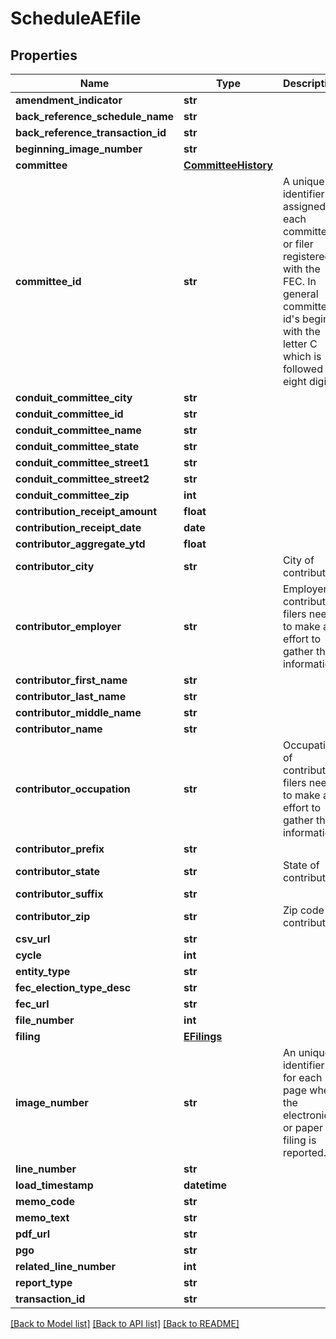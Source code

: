 # ScheduleAEfile

## Properties
Name | Type | Description | Notes
------------ | ------------- | ------------- | -------------
**amendment_indicator** | **str** |  | [optional] 
**back_reference_schedule_name** | **str** |  | [optional] 
**back_reference_transaction_id** | **str** |  | [optional] 
**beginning_image_number** | **str** |  | [optional] 
**committee** | [**CommitteeHistory**](CommitteeHistory.md) |  | [optional] 
**committee_id** | **str** |  A unique identifier assigned to each committee or filer registered with the FEC. In general committee id&#39;s begin with the letter C which is followed by eight digits.  | [optional] 
**conduit_committee_city** | **str** |  | [optional] 
**conduit_committee_id** | **str** |  | [optional] 
**conduit_committee_name** | **str** |  | [optional] 
**conduit_committee_state** | **str** |  | [optional] 
**conduit_committee_street1** | **str** |  | [optional] 
**conduit_committee_street2** | **str** |  | [optional] 
**conduit_committee_zip** | **int** |  | [optional] 
**contribution_receipt_amount** | **float** |  | [optional] 
**contribution_receipt_date** | **date** |  | [optional] 
**contributor_aggregate_ytd** | **float** |  | [optional] 
**contributor_city** | **str** | City of contributor | [optional] 
**contributor_employer** | **str** | Employer of contributor, filers need to make an effort to gather this information | [optional] 
**contributor_first_name** | **str** |  | [optional] 
**contributor_last_name** | **str** |  | [optional] 
**contributor_middle_name** | **str** |  | [optional] 
**contributor_name** | **str** |  | [optional] 
**contributor_occupation** | **str** | Occupation of contributor, filers need to make an effort to gather this information | [optional] 
**contributor_prefix** | **str** |  | [optional] 
**contributor_state** | **str** | State of contributor | [optional] 
**contributor_suffix** | **str** |  | [optional] 
**contributor_zip** | **str** | Zip code of contributor | [optional] 
**csv_url** | **str** |  | [optional] 
**cycle** | **int** |  | [optional] 
**entity_type** | **str** |  | [optional] 
**fec_election_type_desc** | **str** |  | [optional] 
**fec_url** | **str** |  | [optional] 
**file_number** | **int** |  | 
**filing** | [**EFilings**](EFilings.md) |  | [optional] 
**image_number** | **str** |  An unique identifier for each page where the electronic or paper filing is reported.  | [optional] 
**line_number** | **str** |  | [optional] 
**load_timestamp** | **datetime** |  | [optional] 
**memo_code** | **str** |  | [optional] 
**memo_text** | **str** |  | [optional] 
**pdf_url** | **str** |  | [optional] 
**pgo** | **str** |  | [optional] 
**related_line_number** | **int** |  | 
**report_type** | **str** |  | [optional] 
**transaction_id** | **str** |  | [optional] 

[[Back to Model list]](../README.md#documentation-for-models) [[Back to API list]](../README.md#documentation-for-api-endpoints) [[Back to README]](../README.md)



